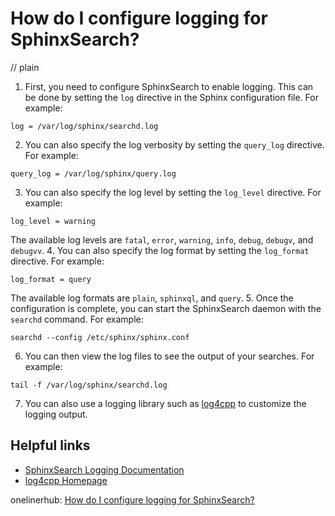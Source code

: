 # How do I configure logging for SphinxSearch?
// plain

1.  First, you need to configure SphinxSearch to enable logging. This can be done by setting the ```log``` directive in the Sphinx configuration file. For example:
```
log = /var/log/sphinx/searchd.log
```
2. You can also specify the log verbosity by setting the ```query_log``` directive. For example:
```
query_log = /var/log/sphinx/query.log
```
3. You can also specify the log level by setting the ```log_level``` directive. For example:
```
log_level = warning
```
The available log levels are ```fatal```, ```error```, ```warning```, ```info```, ```debug```, ```debugv```, and ```debugvv```.
4. You can also specify the log format by setting the ```log_format``` directive. For example:
```
log_format = query
```
The available log formats are ```plain```, ```sphinxql```, and ```query```.
5. Once the configuration is complete, you can start the SphinxSearch daemon with the ```searchd``` command. For example:
```
searchd --config /etc/sphinx/sphinx.conf
```
6. You can then view the log files to see the output of your searches. For example:
```
tail -f /var/log/sphinx/searchd.log
```
7. You can also use a logging library such as [log4cpp](https://sourceforge.net/projects/log4cpp/) to customize the logging output.

## Helpful links

- [SphinxSearch Logging Documentation](http://sphinxsearch.com/docs/current.html#conf-log)
- [log4cpp Homepage](https://sourceforge.net/projects/log4cpp/)

onelinerhub: [How do I configure logging for SphinxSearch?](https://onelinerhub.com/sphinxsearch/how-do-i-configure-logging-for-sphinxsearch)